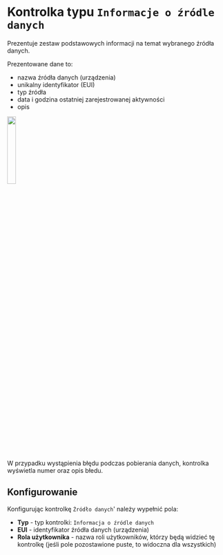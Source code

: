 # Kontrolka typu `Informacje o źródle danych`

Prezentuje zestaw podstawowych informacji na temat wybranego źródła danych.

Prezentowane dane to:
- nazwa źródła danych (urządzenia)
- unikalny identyfikator (EUI)
- typ źródła
- data i godzina ostatniej zarejestrowanej aktywności
- opis

<img src="../../assets/info.png" class="border rounded shadow mt-1 mb-3" width="20%" >

W przypadku wystąpienia błędu podczas pobierania danych, kontrolka wyświetla numer oraz opis błedu.


## Konfigurowanie

Konfigurując kontrolkę `Źródło danych`' należy wypełnić pola:

- **Typ** - typ kontrolki: `Informacja o źródle danych`
- **EUI** - identyfikator źródła danych (urządzenia)
- **Rola użytkownika** - nazwa roli użytkowników, którzy będą widzieć tę kontrolkę (jeśli pole pozostawione puste, to widoczna dla wszystkich)
